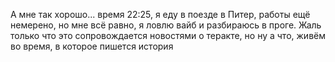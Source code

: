 А мне так хорошо... время 22:25, я еду в поезде в Питер, работы ещё немерено, но мне всё равно, я ловлю вайб и разбираюсь в проге.
Жаль только что это сопровождается новостями о теракте, но ну а что, живём во время, в которое пишется история
